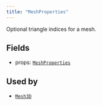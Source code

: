 ```yaml
---
title: "MeshProperties"
---
```


Optional triangle indices for a mesh.

## Fields

* props: [`MeshProperties`](../datatypes/mesh_properties.md)


## Used by

* [`Mesh3D`](../archetypes/mesh3d.md)
